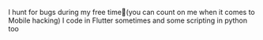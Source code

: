 
I hunt for bugs during my free time🫣(you can count on me when it comes to Mobile hacking)
I code in Flutter sometimes and some scripting in python too

<!---
ramahussein47/ramahussein47 is a ✨ special ✨ repository because its `README.md` (this file) appears on your GitHub profile.
You can click the Preview link to take a look at your changes.
--->
